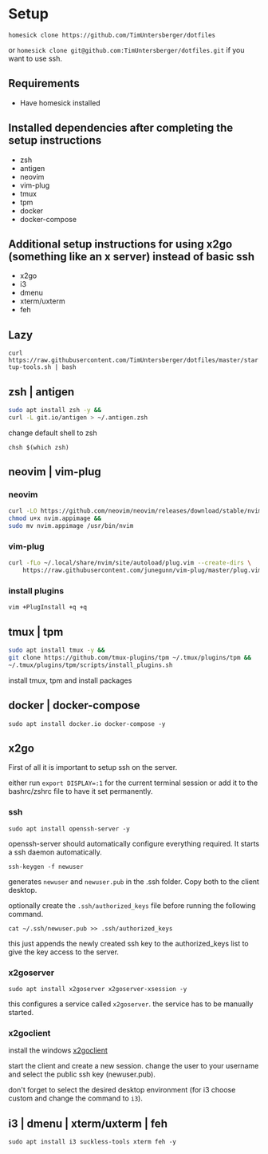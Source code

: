 # Setup

`homesick clone https://github.com/TimUntersberger/dotfiles`

or `homesick clone git@github.com:TimUntersberger/dotfiles.git` if you want to use ssh.

## Requirements

* Have homesick installed

## Installed dependencies after completing the setup instructions

* zsh
* antigen
* neovim
* vim-plug
* tmux
* tpm
* docker
* docker-compose

## Additional setup instructions for using x2go (something like an x server) instead of basic ssh

* x2go
* i3
* dmenu
* xterm/uxterm
* feh

## Lazy

`curl https://raw.githubusercontent.com/TimUntersberger/dotfiles/master/startup-tools.sh | bash`

## zsh | antigen

```bash
sudo apt install zsh -y &&
curl -L git.io/antigen > ~/.antigen.zsh
```

change default shell to zsh

`chsh $(which zsh)`

## neovim | vim-plug

### neovim

```bash
curl -LO https://github.com/neovim/neovim/releases/download/stable/nvim.appimage &&
chmod u+x nvim.appimage && 
sudo mv nvim.appimage /usr/bin/nvim
```

### vim-plug

```bash
curl -fLo ~/.local/share/nvim/site/autoload/plug.vim --create-dirs \
    https://raw.githubusercontent.com/junegunn/vim-plug/master/plug.vim
```

### install plugins

`vim +PlugInstall +q +q`

## tmux | tpm

```bash
sudo apt install tmux -y &&
git clone https://github.com/tmux-plugins/tpm ~/.tmux/plugins/tpm &&
~/.tmux/plugins/tpm/scripts/install_plugins.sh
```
install tmux, tpm and install packages

## docker | docker-compose

`sudo apt install docker.io docker-compose -y`

## x2go

First of all it is important to setup ssh on the server.

either run `export DISPLAY=:1` for the current terminal session or add it to the bashrc/zshrc file to have it set permanently.

### ssh

`sudo apt install openssh-server -y`

openssh-server should automatically configure everything required. It starts a ssh daemon automatically.

`ssh-keygen -f newuser`

generates `newuser` and `newuser.pub` in the .ssh folder. Copy both to the client desktop.

optionally create the `.ssh/authorized_keys` file before running the following command.

`cat ~/.ssh/newuser.pub >> .ssh/authorized_keys`

this just appends the newly created ssh key to the authorized_keys list to give the key access to the server.

### x2goserver

`sudo apt install x2goserver x2goserver-xsession -y`

this configures a service called `x2goserver`. the service has to be manually started.

### x2goclient

install the windows [x2goclient](code.x2go.org/releases/X2GoClient_latest_mswin32-setup.exe)

start the client and create a new session. change the user to your username and select the public ssh key (newuser.pub).

don't forget to select the desired desktop environment (for i3 choose custom and change the command to `i3`).

## i3 | dmenu | xterm/uxterm | feh

`sudo apt install i3 suckless-tools xterm feh -y`
